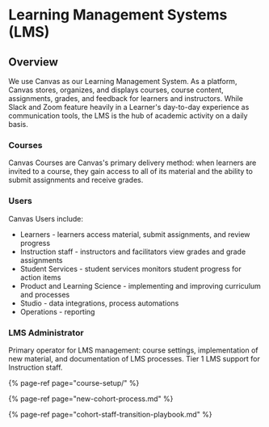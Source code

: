 # Learning Management Systems \(LMS\)

## Overview

We use Canvas as our Learning Management System. As a platform, Canvas stores, organizes, and displays courses, course content, assignments, grades, and feedback for learners and instructors. While Slack and Zoom feature heavily in a Learner's day-to-day experience as communication tools, the LMS is the hub of academic activity on a daily basis.

### Courses

Canvas Courses are Canvas's primary delivery method: when learners are invited to a course, they gain access to all of its material and the ability to submit assignments and receive grades.

### Users

Canvas Users include:

* Learners - learners access material, submit assignments, and review progress
* Instruction staff - instructors and facilitators view grades and grade assignments
* Student Services - student services monitors student progress for action items
* Product and Learning Science - implementing and improving curriculum and processes
* Studio - data integrations, process automations
* Operations - reporting

### LMS Administrator

Primary operator for LMS management: course settings, implementation of new material, and documentation of LMS processes. Tier 1 LMS support for Instruction staff.

{% page-ref page="course-setup/" %}

{% page-ref page="new-cohort-process.md" %}

{% page-ref page="cohort-staff-transition-playbook.md" %}



